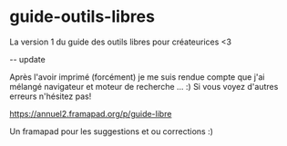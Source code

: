 # guide-outils-libres

La version 1 du guide des outils libres pour créateurices <3

-- update

Après l'avoir imprimé (forcément) je me suis rendue compte que j'ai mélangé navigateur et moteur de recherche ... :)
Si vous voyez d'autres erreurs n'hésitez pas!

https://annuel2.framapad.org/p/guide-libre

Un framapad pour les suggestions et ou corrections :)
